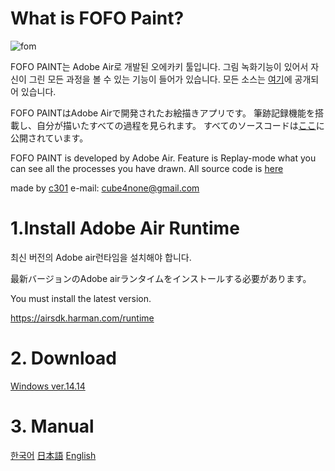 
# What is FOFO Paint?

![fom](https://user-images.githubusercontent.com/15816034/172035065-64e1309f-e24e-4b46-a846-ae204c7d2349.png)

FOFO PAINT는 Adobe Air로 개발된 오에카키 툴입니다.
그림 녹화기능이 있어서 자신이 그린 모든 과정을 볼 수 있는 기능이 들어가 있습니다.
모든 소스는 [여기](https://github.com/guljam/fofopaint-source)에 공개되어 있습니다.

FOFO PAINTはAdobe Airで開発されたお絵描きアプリです。
筆跡記録機能を搭載し、自分が描いたすべての過程を見られます。
すべてのソースコードは[ここ](https://github.com/guljam/fofopaint-source)に公開されています。


FOFO PAINT is developed by Adobe Air.
Feature is Replay-mode what you can see all the processes you have drawn.
All source code is [here](https://github.com/guljam/fofopaint-source)


made by [c301](twitter.com/ninanoninini) e-mail: cube4none@gmail.com

# 1.Install Adobe Air Runtime
최신 버전의 Adobe air런타임을 설치해야 합니다.

最新バージョンのAdobe airランタイムをインストールする必要があります。

You must install the latest version.

https://airsdk.harman.com/runtime

# 2. Download
 [Windows ver.14.14](https://github.com/guljam/2020FlashPaint/releases/download/setup/fofoPaint.exe)

# 3. Manual
  [한국어](https://github.com/guljam/2020FlashPaint/wiki/FOFO-Paint-%EC%84%A4%EB%AA%85%EC%84%9C)
  [日本語](https://github.com/guljam/2020FlashPaint/wiki/FOFO-Paint-%E3%83%9E%E3%83%8B%E3%83%A5%E3%82%A2%E3%83%AB)
  [English](https://github.com/guljam/2020FlashPaint/wiki/FOFO-Paint-manual)
